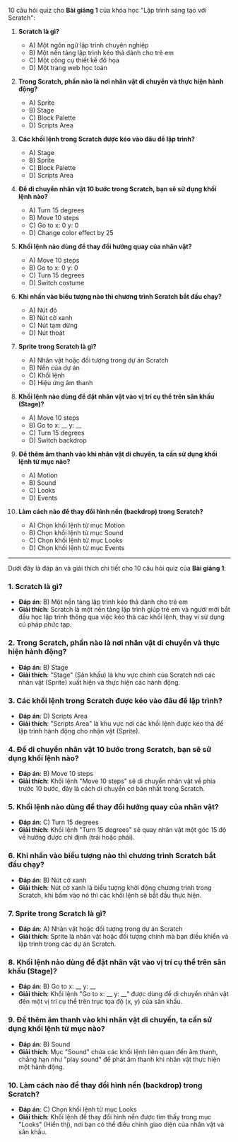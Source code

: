 10 câu hỏi quiz cho **Bài giảng 1** của khóa học "Lập trình sáng tạo với Scratch":

1. **Scratch là gì?**
   - A) Một ngôn ngữ lập trình chuyên nghiệp
   - B) Một nền tảng lập trình kéo thả dành cho trẻ em
   - C) Một công cụ thiết kế đồ họa
   - D) Một trang web học toán

2. **Trong Scratch, phần nào là nơi nhân vật di chuyển và thực hiện hành động?**
   - A) Sprite
   - B) Stage
   - C) Block Palette
   - D) Scripts Area

3. **Các khối lệnh trong Scratch được kéo vào đâu để lập trình?**
   - A) Stage
   - B) Sprite
   - C) Block Palette
   - D) Scripts Area

4. **Để di chuyển nhân vật 10 bước trong Scratch, bạn sẽ sử dụng khối lệnh nào?**
   - A) Turn 15 degrees
   - B) Move 10 steps
   - C) Go to x: 0 y: 0
   - D) Change color effect by 25

5. **Khối lệnh nào dùng để thay đổi hướng quay của nhân vật?**
   - A) Move 10 steps
   - B) Go to x: 0 y: 0
   - C) Turn 15 degrees
   - D) Switch costume

6. **Khi nhấn vào biểu tượng nào thì chương trình Scratch bắt đầu chạy?**
   - A) Nút đỏ
   - B) Nút cờ xanh
   - C) Nút tạm dừng
   - D) Nút thoát

7. **Sprite trong Scratch là gì?**
   - A) Nhân vật hoặc đối tượng trong dự án Scratch
   - B) Nền của dự án
   - C) Khối lệnh
   - D) Hiệu ứng âm thanh

8. **Khối lệnh nào dùng để đặt nhân vật vào vị trí cụ thể trên sân khấu (Stage)?**
   - A) Move 10 steps
   - B) Go to x: __ y: __
   - C) Turn 15 degrees
   - D) Switch backdrop

9. **Để thêm âm thanh vào khi nhân vật di chuyển, ta cần sử dụng khối lệnh từ mục nào?**
   - A) Motion
   - B) Sound
   - C) Looks
   - D) Events

10. **Làm cách nào để thay đổi hình nền (backdrop) trong Scratch?**
    - A) Chọn khối lệnh từ mục Motion
    - B) Chọn khối lệnh từ mục Sound
    - C) Chọn khối lệnh từ mục Looks
    - D) Chọn khối lệnh từ mục Events

---

Dưới đây là đáp án và giải thích chi tiết cho 10 câu hỏi quiz của **Bài giảng 1**:

### 1. **Scratch là gì?**
   - **Đáp án**: B) Một nền tảng lập trình kéo thả dành cho trẻ em
   - **Giải thích**: Scratch là một nền tảng lập trình giúp trẻ em và người mới bắt đầu học lập trình thông qua việc kéo thả các khối lệnh, thay vì sử dụng cú pháp phức tạp.

### 2. **Trong Scratch, phần nào là nơi nhân vật di chuyển và thực hiện hành động?**
   - **Đáp án**: B) Stage
   - **Giải thích**: "Stage" (Sân khấu) là khu vực chính của Scratch nơi các nhân vật (Sprite) xuất hiện và thực hiện các hành động.

### 3. **Các khối lệnh trong Scratch được kéo vào đâu để lập trình?**
   - **Đáp án**: D) Scripts Area
   - **Giải thích**: "Scripts Area" là khu vực nơi các khối lệnh được kéo thả để lập trình hành động cho nhân vật (Sprite).

### 4. **Để di chuyển nhân vật 10 bước trong Scratch, bạn sẽ sử dụng khối lệnh nào?**
   - **Đáp án**: B) Move 10 steps
   - **Giải thích**: Khối lệnh "Move 10 steps" sẽ di chuyển nhân vật về phía trước 10 bước, đây là cách di chuyển cơ bản nhất trong Scratch.

### 5. **Khối lệnh nào dùng để thay đổi hướng quay của nhân vật?**
   - **Đáp án**: C) Turn 15 degrees
   - **Giải thích**: Khối lệnh "Turn 15 degrees" sẽ quay nhân vật một góc 15 độ về hướng được chỉ định (trái hoặc phải).

### 6. **Khi nhấn vào biểu tượng nào thì chương trình Scratch bắt đầu chạy?**
   - **Đáp án**: B) Nút cờ xanh
   - **Giải thích**: Nút cờ xanh là biểu tượng khởi động chương trình trong Scratch, khi bấm vào nó thì các khối lệnh sẽ bắt đầu thực hiện.

### 7. **Sprite trong Scratch là gì?**
   - **Đáp án**: A) Nhân vật hoặc đối tượng trong dự án Scratch
   - **Giải thích**: Sprite là nhân vật hoặc đối tượng chính mà bạn điều khiển và lập trình trong các dự án Scratch.

### 8. **Khối lệnh nào dùng để đặt nhân vật vào vị trí cụ thể trên sân khấu (Stage)?**
   - **Đáp án**: B) Go to x: __ y: __
   - **Giải thích**: Khối lệnh "Go to x: __ y: __" được dùng để di chuyển nhân vật đến một vị trí cụ thể trên trục tọa độ (x, y) của sân khấu.

### 9. **Để thêm âm thanh vào khi nhân vật di chuyển, ta cần sử dụng khối lệnh từ mục nào?**
   - **Đáp án**: B) Sound
   - **Giải thích**: Mục "Sound" chứa các khối lệnh liên quan đến âm thanh, chẳng hạn như "play sound" để phát âm thanh khi nhân vật thực hiện một hành động.

### 10. **Làm cách nào để thay đổi hình nền (backdrop) trong Scratch?**
   - **Đáp án**: C) Chọn khối lệnh từ mục Looks
   - **Giải thích**: Khối lệnh để thay đổi hình nền được tìm thấy trong mục "Looks" (Hiển thị), nơi bạn có thể điều chỉnh giao diện của nhân vật và sân khấu.

